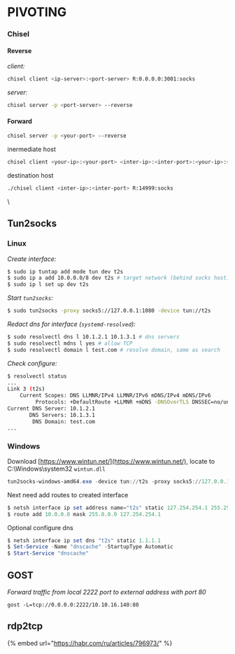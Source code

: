# PIVOTING

### Chisel

#### Reverse

_client:_

```bash
chisel client <ip-server>:<port-server> R:0.0.0.0:3001:socks
```

_server:_

```bash
chisel server -p <port-server> --reverse
```

#### Forward

```bash
chisel server -p <your-port> --reverse
```

inermediate host

```bash
chisel client <your-ip>:<your-port> <inter-ip>:<inter-port>:<your-ip>:<your-port>
```

destination host

```bash
./chisel client <inter-ip>:<inter-port> R:14999:socks
```

\


## Tun2socks

### Linux

_Create interface:_

```bash
$ sudo ip tuntap add mode tun dev t2s
$ sudo ip a add 10.0.0.0/8 dev t2s # target network (behind socks host)
$ sudo ip l set up dev t2s
```

_Start `tun2socks`:_

```bash
$ sudo tun2socks -proxy socks5://127.0.0.1:1080 -device tun://t2s
```

_Redact dns for interface (`systemd-resolved`):_

```bash
$ sudo resolvectl dns l 10.1.2.1 10.1.3.1 # dns servers
$ sudo resolvectl mdns l yes # allow TCP
$ sudo resolvectl domain l test.com # resolve domain, same as search
```

_Check configure:_

```bash
$ resolvectl status
...
Link 3 (t2s)
    Current Scopes: DNS LLMNR/IPv4 LLMNR/IPv6 mDNS/IPv4 mDNS/IPv6
         Protocols: +DefaultRoute +LLMNR +mDNS -DNSOverTLS DNSSEC=no/unsupported
Current DNS Server: 10.1.2.1
       DNS Servers: 10.1.3.1
        DNS Domain: test.com
...
```

### Windows

Download [https://www.wintun.net/](https://www.wintun.net/), locate to C:\Windows\system32 `wintun.dll`

```powershell
tun2socks-windows-amd64.exe -device tun://t2s -proxy socks5://127.0.0.1:1080
```

Next need add routes to created interface

```powershell
$ netsh interface ip set address name="t2s" static 127.254.254.1 255.255.255.255
$ route add 10.0.0.0 mask 255.0.0.0 127.254.254.1
```

Optional configure dns

```powershell
$ netsh interface ip set dns "t2s" static 1.1.1.1
$ Set-Service -Name "dnscache" -StartupType Automatic
$ Start-Service "dnscache"
```

## GOST

_Forward traffic from local 2222 port to external address with port 80_

```
gost -L=tcp://0.0.0.0:2222/10.10.16.140:80
```

## rdp2tcp

{% embed url="https://habr.com/ru/articles/796973/" %}

